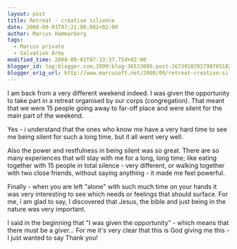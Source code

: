 ```yaml
---
layout: post
title: Retreat - creative silience
date: 2008-09-01T07:21:00.002+02:00
author: Marcus Hammarberg
tags:
  - Marcus private
  - Salvation Army
modified_time: 2008-09-01T07:33:37.754+02:00
blogger_id: tag:blogger.com,1999:blog-36533086.post-1673910782798705182
blogger_orig_url: http://www.marcusoft.net/2008/09/retreat-creative-silience.html
---
```


I am
back from a very different weekend indeed. I was given the opportunity
to take part in a retreat organised by our corps (congregation). That
meant that we were 15 people going away to far-off place and were silent
for the main part of the weekend.

Yes - i understand that the ones who know me have a very hard time to
see me being silent for such a long time, but it all went very well.

Also the power and restfulness in being silent was so great. There are
so many experiences that will stay with me for a long, long time; like
eating together with 15 people in total silence - very different, or
walking together with two close friends, without saying anything - it
made me feel powerful.

Finally - when you are left "alone" with such much time on your hands it
was very interesting to see which needs or feelings that should surface.
For me, i am glad to say, I discovered that Jesus, the bible and just
being in the nature was very important.

I said in the beginning that "I was given the opportunity" - which means
that there must be a *giver...* For me it's very clear that this is God
giving me this - I just wanted to say Thank you!
